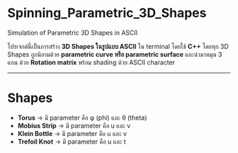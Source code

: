 # Spinning_Parametric_3D_Shapes
Simulation of Parametric 3D Shapes in ASCII

โปรเจกต์นี้เป็นการสร้าง **3D Shapes ในรูปแบบ ASCII** ใน terminal โดยใช้ **C++**
โดยทุก 3D Shapes ถูกนิยามด้วย **parametric curve หรือ parametric surface**
และนำมาหมุน 3 แกน ด้วย **Rotation matrix** พร้อม shading ด้วย ASCII character

---

# Shapes

- **Torus** → มี parameter คือ φ (phi) และ θ (theta)
- **Mobius Strip** → มี parameter คือ u และ v
- **Klein Bottle** → มี parameter คือ u และ v
- **Trefoil Knot** → มี parameter คือ u และ t
